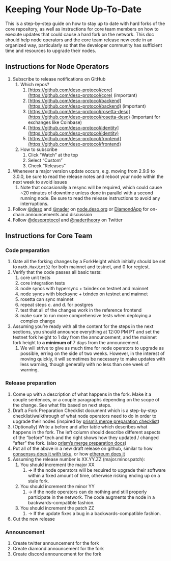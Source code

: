 # Keeping Your Node Up-To-Date

This is a step-by-step guide on how to stay up to date with hard forks of the core repository, as well as instructions for core team members on how to execute updates that could cause a hard fork on the network. This doc should help node operators and the core team release new code in an organized way, particularly so that the developer community has sufficient time and resources to upgrade their nodes.

## Instructions for Node Operators <a href="#_cv2t10tt14ya" id="_cv2t10tt14ya"></a>

1. Subscribe to release notifications on GitHub
   1. Which repos?
      1. [https://github.com/deso-protocol/core](https://github.com/deso-protocol/core) (important)
      2. [https://github.com/deso-protocol/backend](https://github.com/deso-protocol/backend) (important)
      3. [https://github.com/deso-protocol/rosetta-deso](https://github.com/deso-protocol/rosetta-deso) (important for exchanges like Coinbase)
      4. [https://github.com/deso-protocol/identity](https://github.com/deso-protocol/identity)
      5. [https://github.com/deso-protocol/frontend](https://github.com/deso-protocol/frontend)
   2. How to subscribe
      1. Click “Watch” at the top
      2. Select “Custom”
      3. Check “Releases”
2. Whenever a major version update occurs, e.g. moving from 2.9.9 to 3.0.0, be sure to read the release notes and reboot your node within the next week to avoid issues
   1. Note that occasionally a resync will be required, which could cause \~20 minutes of downtime unless done in parallel with a second running node. Be sure to read the release instructions to avoid any interruptions.
3. Follow [@deso](https://diamondapp.com/u/deso) and [@nader](https://diamondapp.com/u/nader) on [node.deso.org](https://node.deso.org/) or [DiamondApp](https://diamondapp.com/) for on-chain announcements and discussion
4. Follow [@desoprotocol](https://twitter.com/desoprotocol) and [@nadertheory](https://twitter.com/nadertheory) on Twitter

## Instructions for Core Team <a href="#_9wdvp7tesgvk" id="_9wdvp7tesgvk"></a>

### Code preparation <a href="#_2tidf3tg7ql4" id="_2tidf3tg7ql4"></a>

1. Gate all the forking changes by a ForkHeight which initially should be set to `math.MaxUint32` for both mainnet and testnet, and 0 for regtest.
2. Verify that the code passes all basic tests:
   1. core unit tests
   2. core integration tests
   3. node syncs with hypersync + txindex on testnet and mainnet
   4. node syncs with blocksync + txindex on testnet and mainnet
   5. rosetta can sync mainnet
   6. repeat steps c. and d. for postgres
   7. test that all of the changes work in the reference frontend
   8. make sure to run more comprehensive tests when deploying a complex change
3. Assuming you’re ready with all the content for the steps in the next sections, you should announce everything at 12:00 PM PT and set the testnet fork height to 1 day from the announcement, and the mainnet fork height to **a minimum of** 7 days from the announcement.
   1. We will strive to give as much time for node operators to upgrade as possible, erring on the side of two weeks. However, in the interest of moving quickly, it will sometimes be necessary to make updates with less warning, though generally with no less than one week of warning.

### Release preparation <a href="#_nkce44tidl7s" id="_nkce44tidl7s"></a>

1. Come up with a description of what happens in the fork. Make it a couple sentences, or a couple paragraphs depending on the scope of the change. See what fits based on next steps.
2. Draft a Fork Preparation Checklist document which is a step-by-step checklist/walkthrough of what node operators need to do in order to upgrade their nodes (inspired by [prism’s merge preparation checklist](https://docs.prylabs.network/docs/prepare-for-merge))
3. (Optionally) Write a before and after table which describes what happens in the fork. The left column should describe different aspects of the “before” tech and the right shows how they updated / changed “after” the fork. (also [prism’s merge preparation docs](https://docs.prylabs.network/docs/prepare-for-merge#the-merge-before-and-now))
4. Put all of the above in a new draft release on github, similar to how [consensys does it with teku](https://github.com/ConsenSys/teku/releases), or how [ethereum does it](https://github.com/ethereum/go-ethereum/releases)
5. Assuming the release number is XX.YY.ZZ (major.minor.patch):
   1. You should increment the major XX
      1. \-> if the node operators will be required to upgrade their software within a fixed amount of time, otherwise risking ending up on a stale fork.
   2. You should increment the minor YY
      1. \-> if the node operators can do nothing and still properly participate in the network. The code augments the node in a backwards-compatible fashion.
   3. You should increment the patch ZZ
      1. \-> If the update fixes a bug in a backwards-compatible fashion.
6. Cut the new release

### Announcement <a href="#_persa8n1a2dg" id="_persa8n1a2dg"></a>

1. Create twitter announcement for the fork
2. Create diamond announcement for the fork
3. Create discord announcement for the fork
